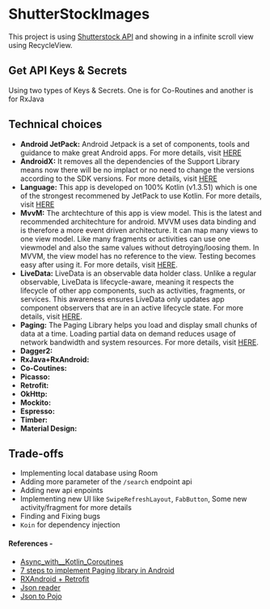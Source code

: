 # ShutterStockImages
This project is using [Shutterstock API](http://api.shutterstock.com/) and showing in a infinite scroll view using RecycleView.


## Get API Keys & Secrets
Using two types of Keys & Secrets. One is for Co-Routines and another is for RxJava

## Technical choices
- **Android JetPack:** Android Jetpack is a set of components, tools and guidance to make great Android apps. For more details, visit [HERE](https://developer.android.com/jetpack)
- **AndroidX:** It removes all the dependencies of the Support Library means now there will be no implact or no need to change the versions according to the SDK versions. For more details, visit [HERE](https://developer.android.com/jetpack/androidx)
- **Language:** This app is developed on 100% Kotlin (v1.3.51) which is one of the strongest recommened by JetPack to use Kotlin. For more details, visit [HERE](https://developer.android.com/kotlin/ktx.html)
- **MvvM:** The archtechture of this app is view model. This is the latest and recommended architechture for android. MVVM uses data binding and is therefore a more event driven architecture. It can map many views to one view model. Like many fragments or activities can use one viewmodel and also the same values without detroying/loosing them. In MVVM, the view model has no reference to the view. Testing becomes easy after using it. For more details, visit [HERE](https://developer.android.com/topic/libraries/architecture/viewmodel).
- **LiveData:** LiveData is an observable data holder class. Unlike a regular observable, LiveData is lifecycle-aware, meaning it respects the lifecycle of other app components, such as activities, fragments, or services. This awareness ensures LiveData only updates app component observers that are in an active lifecycle state. For more details, visit [HERE](https://developer.android.com/topic/libraries/architecture/livedata).
- **Paging:** The Paging Library helps you load and display small chunks of data at a time. Loading partial data on demand reduces usage of network bandwidth and system resources. For more details, visit [HERE](https://developer.android.com/topic/libraries/architecture/paging/).
- **Dagger2:** 
- **RxJava+RxAndroid:** 
- **Co-Coutines:** 
- **Picasso:**
- **Retrofit:**
- **OkHttp:**
- **Mockito:**
- **Espresso:**
- **Timber:** 
- **Material Design:** 

## Trade-offs
- Implementing local database using Room
- Adding more parameter of the `/search` endpoint api
- Adding new api enpoints
- Implementing new UI like `SwipeRefreshLayout`, `FabButton`, Some new activity/fragment for more details
- Finding and Fixing bugs
- `Koin` for dependency injection

#### References -
- [Async_with__Kotlin_Coroutines](https://speakerdeck.com/0xalihn/async-with-kotlin-coroutines)
- [7 steps to implement Paging library in Android](https://proandroiddev.com/8-steps-to-implement-paging-library-in-android-d02500f7fffe)
- [RXAndroid + Retrofit](https://medium.com/mindorks/rxandroid-retrofit-2fff4f89fa85)
- [Json reader](https://jsoneditoronline.org/)
- [Json to Pojo](http://www.jsonschema2pojo.org/)
